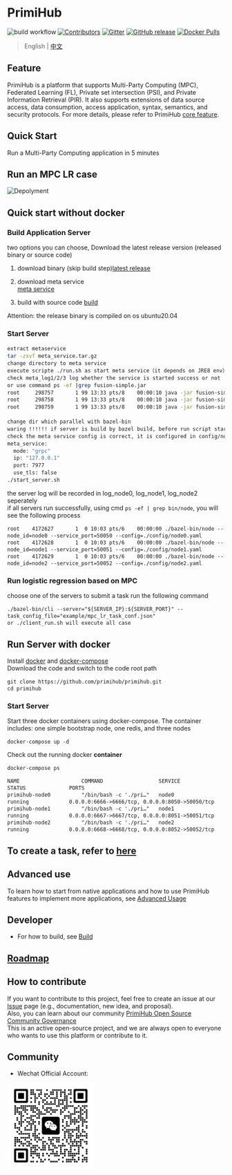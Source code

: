 # PrimiHub

![build workflow](https://github.com/primihub/primihub/actions/workflows/main.yml/badge.svg?branch=master)
[![Contributors](https://img.shields.io/github/contributors/primihub/primihub.svg)](https://github.com/linuxsuren/github-go/graphs/contributors)
[![Gitter](https://badges.gitter.im/primihub/community.svg)](https://gitter.im/primihub/community?utm_source=badge&utm_medium=badge&utm_campaign=pr-badge)
[![GitHub release](https://img.shields.io/github/release/primihub/primihub.svg?label=release)](https://github.com/linuxsuren/github-go/releases/latest)
[![Docker Pulls](https://img.shields.io/docker/pulls/primihub/primihub-node.svg)](https://hub.docker.com/r/primihub/primihub-node/tags)

> English | [中文](README.md)

## Feature

PrimiHub is a platform that supports Multi-Party Computing (MPC), Federated Learning (FL), Private set intersection (PSI), and Private Information Retrieval (PIR). It also supports extensions of data source access, data consumption, access application, syntax, semantics, and security protocols. For more details, please refer to PrimiHub [core feature](https://docs.primihub.com/docs/category/%E5%88%9B%E5%BB%BA%E4%BB%BB%E5%8A%A1).

## Quick Start

Run a Multi-Party Computing application in 5 minutes

## Run an MPC LR case

![Depolyment](doc/tutorial-depolyment.jpg)

## Quick start without docker

### Build Application Server

two options you can choose, Download the latest release version (released binary or source code)<br/>

1) download binary (skip build step)[latest release](https://github.com/primihub/primihub/releases)<br/>
2) download meta service<br/>
  [meta service](https://primihub.oss-cn-beijing.aliyuncs.com/tools/meta_service.tar.gz)<br/>

3) build with source code [build](https://docs.primihub.com/docs/advance-usage/start/build)<br/>

Attention: the release binary is compiled on os ubuntu20.04

### Start Server

```bash
extract metaservice
tar -zxvf meta_service.tar.gz
change directory to meta service
execute scripte ./run.sh as start meta service（it depends on JRE8 env）, three meta service is started on default，it represents meta service for each party
check meta_log1/2/3 log whether the service is started success or not
or use command ps -ef |grep fusion-simple.jar
root     298757       1 99 13:33 pts/8    00:00:10 java -jar fusion-simple.jar --server.port=7877 --grpc.server.port=7977 --db.path=/home/cuibo/meta_service/storage/node0 --collaborate=http://127.0.0.1:7878/,http://127.0.0.1:7879/
root     298758       1 99 13:33 pts/8    00:00:10 java -jar fusion-simple.jar --server.port=7878 --grpc.server.port=7978 --db.path=/home/cuibo/meta_service/storage/node1 --collaborate=http://127.0.0.1:7877/,http://127.0.0.1:7879/
root     298759       1 99 13:33 pts/8    00:00:10 java -jar fusion-simple.jar --server.port=7879 --grpc.server.port=7979 --db.path=/home/cuibo/meta_service/storage/node2 --collaborate=http://127.0.0.1:7878/,http://127.0.0.1:7877/

change dir which parallel with bazel-bin
waring !!!!!! if server is build by bazel build, before run script start_server.sh, comment the definition of PYTHONPATH
check the meta service config is correct, it is configured in config/nodeX.yaml or config/primihub_nodeX.yaml
meta_service:
  mode: "grpc"
  ip: "127.0.0.1"
  port: 7977
  use_tls: false
./start_server.sh
```

the server log will be recorded in log_node0, log_node1, log_node2 seperately<br/>
if all servers run successfully, using cmd ``ps -ef | grep bin/node``, you will see the following process<br/>

```shell
root    4172627       1  0 10:03 pts/6    00:00:00 ./bazel-bin/node --node_id=node0 --service_port=50050 --config=./config/node0.yaml
root    4172628       1  0 10:03 pts/6    00:00:00 ./bazel-bin/node --node_id=node1 --service_port=50051 --config=./config/node1.yaml
root    4172629       1  0 10:03 pts/6    00:00:00 ./bazel-bin/node --node_id=node2 --service_port=50052 --config=./config/node2.yaml
```

### Run logistic regression based on MPC

choose one of the servers to submit a task
run the following command

```shell
./bazel-bin/cli --server="${SERVER_IP}:${SERVER_PORT}" --task_config_file="example/mpc_lr_task_conf.json"
or ./client_run.sh will execute all case
```

## Run Server with docker

Install [docker](https://docs.docker.com/install/overview/) and [docker-compose](https://docs.docker.com/compose/install/)<br/>
Download the code and switch to the code root path<br/>

```shell
git clone https://github.com/primihub/primihub.git
cd primihub
```

### Start Server

Start three docker containers using docker-compose.
    The container includes: one simple bootstrap node, one redis, and three nodes

```shell
docker-compose up -d
```

Check out the running docker **container**

```shell
docker-compose ps
```

```shell
NAME                    COMMAND                  SERVICE                 STATUS              PORTS
primihub-node0          "/bin/bash -c './pri…"   node0                   running             0.0.0.0:6666->6666/tcp, 0.0.0.0:8050->50050/tcp
primihub-node1          "/bin/bash -c './pri…"   node1                   running             0.0.0.0:6667->6667/tcp, 0.0.0.0:8051->50051/tcp
primihub-node2          "/bin/bash -c './pri…"   node2                   running             0.0.0.0:6668->6668/tcp, 0.0.0.0:8052->50052/tcp
```

## To create a task, refer to [here](https://docs.primihub.com/docs/advance-usage/create-tasks/mpc-task)

## Advanced use

To learn how to start from native applications and how to use PrimiHub features to implement more applications, see [Advanced Usage](https://docs.primihub.com/docs/developer-docs/core-concept/model/)

## Developer

* For how to build, see [Build](https://docs.primihub.com/docs/advance-usage/start/build)

## [Roadmap](https://docs.primihub.com/docs/developer-docs/roadmap/)

## How to contribute

If you want to contribute to this project, feel free to create an issue at our [Issue](https://github.com/primihub/primihub/issues) page (e.g., documentation, new idea, and proposal).<br/>
Also, you can learn about our community [PrimiHub Open Source Community Governance](https://docs.primihub.com/docs/developer-docs/primihub-community)<br/>
This is an active open-source project, and we are always open to everyone who wants to use this platform or contribute to it.<br/>

## Community

* Wechat Official Account:

![wechat_helper](./doc/wechat.jpeg)
